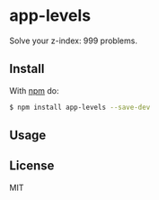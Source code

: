 # app-levels

Solve your z-index: 999 problems.

## Install

With [npm](http://npmjs.org) do:

```bash
$ npm install app-levels --save-dev
```

## Usage


## License

MIT
